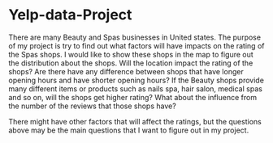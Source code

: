 # Yelp-data-Project

There are many Beauty and Spas businesses in United states. The purpose of my project is try to find out what factors will have impacts on the rating of the Spas shops. I would like to show these shops in the map to figure out the distribution about the shops. Will the location impact the rating of the shops? Are there have any difference between shops that have longer opening hours and have shorter opening hours? If the Beauty shops provide many different items or products such as nails spa, hair salon, medical spas and so on, will the shops get higher rating? What about the influence from the number of the reviews that those shops have?

There might have other factors that will affect the ratings, but the questions above may be the main questions that I want to figure out in my project.
